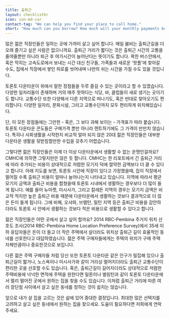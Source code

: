```yaml
---
title: 출퇴근
layout: checklistkr
icon: ion-md-car
contact-tag: "We can help you find your place to call home."
short: "How much can you borrow? How much will your monthly payments be?"
---
```

많은 젊은 직장인들은 일하는 곳에 가까이 살고 싶어 합니다. 매일 붐비는 출퇴근길을 더 오래 즐기고 싶은 사람은 없으니까요. 출퇴근 거리가 짧다는 것은 출퇴근 시간의 고통을 줄여줄뿐만 아니라 퇴근 후 여가시간이 늘어난다는 뜻이기도 합니다. 꽉찬 버스안에서, 혹은 막히는 고속도로에서 보내는 시간 대신 친구들, 가족들과 새로운 ‘핫플'에 찾아갈 수도, 집에서 직장에서 쌓인 피로를 씻어내며 나만의 쉬는 시간을 가질 수도 있을 것입니다.

토론토 다운타운이 위에서 말한 장점들을 두루 즐길 수 있는 곳이라고 할 수 있겠습니다. 다양한 일자리들이 존재하며 거의 매주 핫하다는 식당, 바, 클럽들이 새로 생기는 곳이기도 합니다. 교통수단 또한 다양해서 다른 지역으로 떠나기도, 혹은 반대로 찾아오기도 편리합니다. 다양한 일자리, 문화시설, 그리고 교통수단까지 모두 편리하게 위치해있습니다.

단, 이 모든 장점들에는 그만한 - 혹은, 그 보다 과해 보이는 - 가격표가 따라 붙습니다. 토론토 다운타운 콘도들은 구매가격 뿐만 아니라 렌트하기에도 그 가격이 만만치 않습니다. 특히나 사회생활을 시작한지 비교적 얼마 되지 않은 20대 젊은 직장인들은 대부분 다운타운 생활을 뒷받침할만한 수입을 갖추기 어렵습니다.

그렇다면 젊은 직장인들은 이제 더 이상 다운타운에서 생활할 수 없는 운명인걸까요? CMHC에 의하면 그렇지만은 않은 듯 합니다. CMHC는 한 리포트에서 긴 출퇴근 거리에 따라 추가되는 비용이 상대적으로 저렴한 모기지 덕에 절약한 금액보다 더 클 수 있다고 합니다. 아래 지도를 보면, 토론토 시안에 직장이 있다고 가정했을때, 집이 직장에서 멀어질 수록 출퇴근 비용이 얼마나 늘어나는지 나타내고 있습니다. 지역에 따라서 평균 모기지 금액과 출퇴근 비용을 합쳤을때 토론토 시내에서 생활하는 경우보다 더 많이 들게 됩니다. 예를 들어 뉴마켓, 미시사가, 그리고 칼레돈 지역의 경우는 모기지 금액은 비교적 적지만 높은 출퇴근 비용 때문에 다운타운에서 생활하는 것보다 결과적으로 더 많은 돈이 들게 됩니다. 그에 비해, 오샤와, 브램턴, 밀턴 지역 등은 출퇴근 비용을 감안하더라도 토론토 시 안에서 생활하는 것보다 적은 비용으로 생활할 수 있다고 합니다.

젊은 직장인들은 어떤 곳에서 살고 싶어 할까요? 2014  RBC-Pembina 주거지 위치 선호도 조사(2014 RBC-Pembina Home Location Preference Survey)에서 35세 이하 응답자들은 돈이 더 들고 더 작은 주택에서 살더라도 위치상 출퇴근 길이 효율적인 동네를 선호한다고 대답하였습니다. 젊은 주택 구매자들에게는 주택의 위치가 구매 주택 자체만큼이나 중요한것으로 보입니다.

다른 젊은 주택 구매자들 처럼 당신 또한 토론토 다운타운 같은 인구가 밀집해 있으나 출퇴근길이 짧거나, 노스욕이나 미시사가와 같이 거리상 멀어지더라도 출퇴근 교통수단이 편리한 곳을 선호할 수도 있습니다. 혹은, 출퇴근길이 길어지더라도 상대적으로 저렴한 주택비용에 넉넉한 면적에 주택을 원한다면 밀튼이나 벌링턴과 같이 토론토 다운타운에서 멀리 떨어진 곳에서 원하는 집을 찾을 수도 있습니다. 이처럼 출퇴근 거리에 따른 여러 장단점 사이에서 살고 싶은 동네를 정하는 것이 쉽지는 않습니다.

앞으로 내가 살 집을 고르는 것은 삶에 있어 중대한 결정입니다. 최대한 많은 선택지를 고려하고 살고 싶은 동네에서 원하는 집을 찾으세요. 도움이 필요하다면 저희에게 연락주세요.
